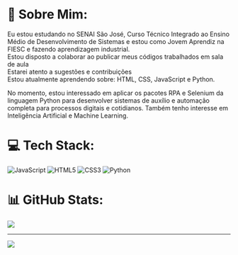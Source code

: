 # 💫 Sobre Mim:
Eu estou estudando no SENAI São José, Curso Técnico Integrado ao Ensino Médio de Desenvolvimento de Sistemas e estou como Jovem Aprendiz na FIESC e fazendo aprendizagem industrial.<br>Estou disposto a colaborar ao publicar meus códigos trabalhados em sala de aula<br>Estarei atento a sugestões e contribuições<br>Estou atualmente aprendendo sobre: HTML, CSS, JavaScript e Python.

No momento, estou interessado em aplicar os pacotes RPA e Selenium da linguagem Python para desenvolver sistemas de auxílio e automação completa para processos digitais e cotidianos. Também tenho interesse em Inteligência Artificial e Machine Learning.

# 💻 Tech Stack:
![JavaScript](https://img.shields.io/badge/javascript-%23323330.svg?style=for-the-badge&logo=javascript&logoColor=%23F7DF1E) ![HTML5](https://img.shields.io/badge/html5-%23E34F26.svg?style=for-the-badge&logo=html5&logoColor=white) ![CSS3](https://img.shields.io/badge/css3-%231572B6.svg?style=for-the-badge&logo=css3&logoColor=white) ![Python](https://img.shields.io/badge/python-3670A0?style=for-the-badge&logo=python&logoColor=white)
# 📊 GitHub Stats:

![](https://github-readme-streak-stats.herokuapp.com/?user=lucasgrohegomes&theme=dark&hide_border=false)<br/>


---
[![](https://visitcount.itsvg.in/api?id=lucasgrohegomes&icon=0&color=0)](https://visitcount.itsvg.in)
